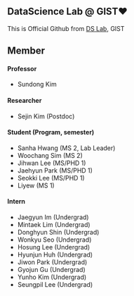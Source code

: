 ## DataScience Lab @ GIST❤️
This is Official Github from [DS Lab](https://sundong.kim/), GIST

## Member
#### Professor
- Sundong Kim

#### Researcher
- Sejin Kim (Postdoc)

#### Student (Program, semester)
- Sanha Hwang (MS 2, Lab Leader)
- Woochang Sim (MS 2)
- Jihwan Lee (MS/PHD 1)
- Jaehyun Park (MS/PHD 1)
- Seokki Lee (MS/PHD 1)
- Liyew (MS 1)

#### Intern
- Jaegyun Im (Undergrad)
- Mintaek Lim (Undergrad)
- Donghyun Shin (Undergrad)
- Wonkyu Seo (Undergrad)
- Hosung Lee (Undergrad)
- Hyunjun Huh (Undergrad)
- Jiwon Park (Undergrad)
- Gyojun Gu (Undergrad)
- Yunho Kim (Undergrad)
- Seungpil Lee (Undergrad)
